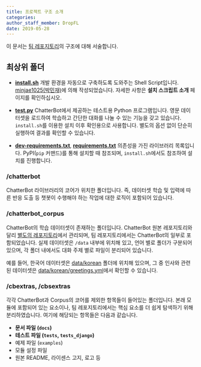 ```yaml
---
title: 프로젝트 구조 소개
categories: 
author_staff_member: DropFL
date: 2019-05-28
---
```


이 문서는 [팀 레포지토리](https://github.com/19-1-skku-oss/2019-1-OSS-L3)의 구조에 대해 서술합니다.

## 최상위 폴더

- **[install.sh](https://github.com/19-1-skku-oss/2019-1-OSS-L3/blob/master/install.sh)**
  개발 환경을 자동으로 구축하도록 도와주는 Shell Script입니다. [minjae1025(박민재)](https://github.com/minjae1025)에 의해 작성되었습니다.
  자세한 사항은 **설치 스크립트 소개** 페이지를 확인하십시오.

- **[test.py](https://github.com/19-1-skku-oss/2019-1-OSS-L3/blob/master/test.py)**
  ChatterBot에서 제공하는 테스트용 Python 프로그램입니다. 영문 데이터셋을 로드하여 학습하고 간단한 대화를 나눌 수 있는 기능을 갖고 있습니다.
  `install.sh`를 이용한 설치 이후 확인용으로 사용합니다. 별도의 옵션 없이 단순히 실행하여 결과를 확인할 수 있습니다.

- **[dev-requirements.txt](https://github.com/19-1-skku-oss/2019-1-OSS-L3/blob/master/dev-requirements.txt)**, **[requirements.txt](https://github.com/19-1-skku-oss/2019-1-OSS-L3/blob/master/requirements.txt)**
  의존성을 가진 라이브러리 목록입니다. PyPI(`pip` 커맨드)를 통해 설치할 때 참조되며, `install.sh`에서도 참조하여 설치를 진행합니다.

### /chatterbot

ChatterBot 라이브러리의 코어가 위치한 폴더입니다. 즉, 데이터셋 학습 및 입력에 따른 반응 도출 등 챗봇이 수행해야 하는 작업에 대한 로직이 포함되어 있습니다.

### /chatterbot_corpus

ChatterBot의 학습 데이터셋이 존재하는 폴더입니다. ChatterBot 원본 레포지토리와 달리 [별도의 레포지토리](https://github.com/gunthercox/chatterbot-corpus)에서 관리되며, 팀 레포지토리에서는 ChatterBot의 일부로 포함되었습니다. 실제 데이터셋은 `/data` 내부에 위치해 있고, 언어 별로 폴더가 구분되어 있으며, 각 폴더 내에서도 대화 주제 별로 파일이 분리되어 있습니다.

예를 들어, 한국어 데이터셋은 [data/korean](https://github.com/19-1-skku-oss/2019-1-OSS-L3/tree/master/chatterbot_corpus/data/korean) 폴더에 위치해 있으며, 그 중 인사와 관련된 데이터셋은 [data/korean/greetings.yml](https://github.com/19-1-skku-oss/2019-1-OSS-L3/blob/master/chatterbot_corpus/data/korean/greetings.yml)에서 확인할 수 있습니다.

### /cbextras, /cbsextras

각각 ChatterBot과 Corpus의 코어를 제외한 항목들이 들어있는 폴더입니다. 본래 모듈에 포함되어 있는 요소이나, 팀 레포지토리에서는 핵심 요소를 더 쉽게 탐색하기 위해 분리하였습니다. 여기에 해당되는 항목들은 다음과 같습니다.

- **문서 파일 (`docs`)**
- **테스트 파일 (`tests`, `tests_django`)**
- 예제 파일 (`examples`)
- 모듈 설정 파일
- 원본 README, 라이센스 고지, 로고 등
